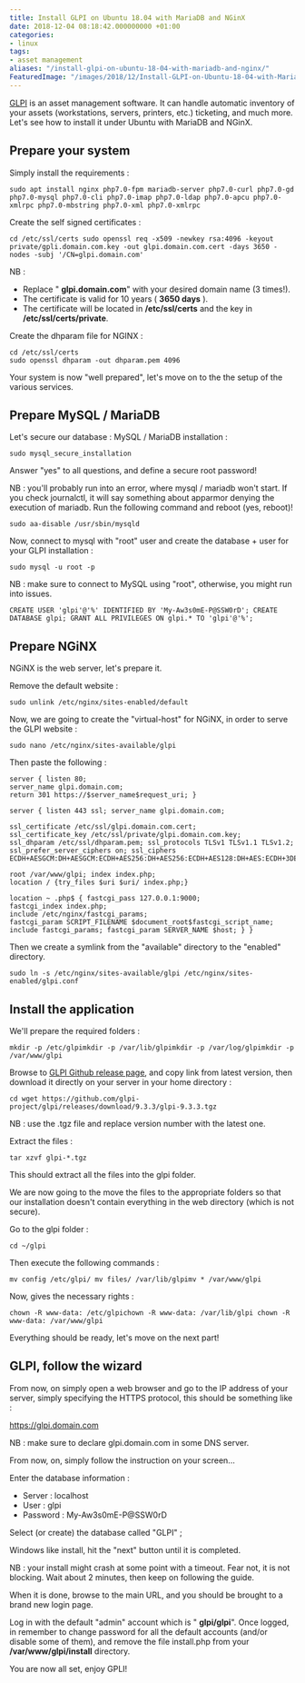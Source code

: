 ```yaml
---
title: Install GLPI on Ubuntu 18.04 with MariaDB and NGinX
date: 2018-12-04 08:18:42.000000000 +01:00
categories:
- linux
tags:
- asset management
aliases: "/install-glpi-on-ubuntu-18-04-with-mariadb-and-nginx/"
FeaturedImage: "/images/2018/12/Install-GLPI-on-Ubuntu-18-04-with-MariaDB-and-NGinX.png"
---
```

[GLPI](https://glpi-project.org/) is an asset management software. It can handle automatic inventory of your assets (workstations, servers, printers, etc.) ticketing, and much more. Let's see how to install it under Ubuntu with MariaDB and NGinX.

## Prepare your system

Simply install the requirements :

```text
sudo apt install nginx php7.0-fpm mariadb-server php7.0-curl php7.0-gd php7.0-mysql php7.0-cli php7.0-imap php7.0-ldap php7.0-apcu php7.0-xmlrpc php7.0-mbstring php7.0-xml php7.0-xmlrpc
```

Create the self signed certificates :

```text
cd /etc/ssl/certs sudo openssl req -x509 -newkey rsa:4096 -keyout private/gpli.domain.com.key -out glpi.domain.com.cert -days 3650 -nodes -subj '/CN=glpi.domain.com'
```

NB :

- Replace " **glpi.domain.com**" with your desired domain name (3 times!).
- The certificate is valid for 10 years ( **3650 days** ).
- The certificate will be located in **/etc/ssl/certs** and the key in **/etc/ssl/certs/private**.

Create the dhparam file for NGINX :

```text
cd /etc/ssl/certs
sudo openssl dhparam -out dhparam.pem 4096
```

Your system is now "well prepared", let's move on to the the setup of the various services.

## Prepare MySQL / MariaDB

Let's secure our database : MySQL / MariaDB installation :

```text
sudo mysql_secure_installation
```

Answer "yes" to all questions, and define a secure root password!

NB : you'll probably run into an error, where mysql / mariadb won't start. If you check journalctl, it will say something about apparmor denying the execution of mariadb. Run the following command and reboot (yes, reboot)!

```text
sudo aa-disable /usr/sbin/mysqld
```

Now, connect to mysql with "root" user and create the database + user for your GLPI installation :

```text
sudo mysql -u root -p
```

NB : make sure to connect to MySQL using "root", otherwise, you might run into issues.

```text
CREATE USER 'glpi'@'%' IDENTIFIED BY 'My-Aw3s0mE-P@SSW0rD'; CREATE DATABASE glpi; GRANT ALL PRIVILEGES ON glpi.* TO 'glpi'@'%';
```

## Prepare NGiNX

NGiNX is the web server, let's prepare it.

Remove the default website :

```text
sudo unlink /etc/nginx/sites-enabled/default
```

Now, we are going to create the "virtual-host" for NGiNX, in order to serve the GLPI website :

```text
sudo nano /etc/nginx/sites-available/glpi
```

Then paste the following :

```text
server { listen 80; 
server_name glpi.domain.com; 
return 301 https://$server_name$request_uri; } 

server { listen 443 ssl; server_name glpi.domain.com; 

ssl_certificate /etc/ssl/glpi.domain.com.cert; 
ssl_certificate_key /etc/ssl/private/glpi.domain.com.key; 
ssl_dhparam /etc/ssl/dhparam.pem; ssl_protocols TLSv1 TLSv1.1 TLSv1.2; 
ssl_prefer_server_ciphers on; ssl_ciphers ECDH+AESGCM:DH+AESGCM:ECDH+AES256:DH+AES256:ECDH+AES128:DH+AES:ECDH+3DES:DH+3DES:RSA+AESGCM:RSA+AES:RSA+3DES:!aNULL:!MD5:!DSS; 

root /var/www/glpi; index index.php; 
location / {try_files $uri $uri/ index.php;} 

location ~ .php$ { fastcgi_pass 127.0.0.1:9000; 
fastcgi_index index.php; 
include /etc/nginx/fastcgi_params; 
fastcgi_param SCRIPT_FILENAME $document_root$fastcgi_script_name; 
include fastcgi_params; fastcgi_param SERVER_NAME $host; } }
```

Then we create a symlink from the "available" directory to the "enabled" directory.

```text
sudo ln -s /etc/nginx/sites-available/glpi /etc/nginx/sites-enabled/glpi.conf
```

## Install the application

We'll prepare the required folders :

```text
mkdir -p /etc/glpimkdir -p /var/lib/glpimkdir -p /var/log/glpimkdir -p /var/www/glpi
```

Browse to [GLPI Github release page](https://github.com/glpi-project/glpi/releases), and copy link from latest version, then download it directly on your server in your home directory :

```text
cd wget https://github.com/glpi-project/glpi/releases/download/9.3.3/glpi-9.3.3.tgz
```

NB : use the .tgz file and replace version number with the latest one.

Extract the files :

```text
tar xzvf glpi-*.tgz
```

This should extract all the files into the glpi folder.

We are now going to the move the files to the appropriate folders so that our installation doesn't contain everything in the web directory (which is not secure).

Go to the glpi folder :

```text
cd ~/glpi
```

Then execute the following commands :

```text
mv config /etc/glpi/ mv files/ /var/lib/glpimv * /var/www/glpi
```

Now, gives the necessary rights :

```text
chown -R www-data: /etc/glpichown -R www-data: /var/lib/glpi chown -R www-data: /var/www/glpi
```

Everything should be ready, let's move on the next part!

## GLPI, follow the wizard

From now, on simply open a web browser and go to the IP address of your server, simply specifying the HTTPS protocol, this should be something like :

https://glpi.domain.com

NB : make sure to declare glpi.domain.com in some DNS server.

From now, on, simply follow the instruction on your screen...

Enter the database information :

- Server : localhost
- User : glpi
- Password : My-Aw3s0mE-P@SSW0rD

Select (or create) the database called "GLPI" ;

Windows like install, hit the "next" button until it is completed.

NB : your install might crash at some point with a timeout. Fear not, it is not blocking. Wait about 2 minutes, then keep on following the guide.

When it is done, browse to the main URL, and you should be brought to a brand new login page.

Log in with the default "admin" account which is " **glpi/glpi**". Once logged, in remember to change password for all the default accounts (and/or disable some of them), and remove the file install.php from your **/var/www/glpi/install** directory.

You are now all set, enjoy GPLI!

